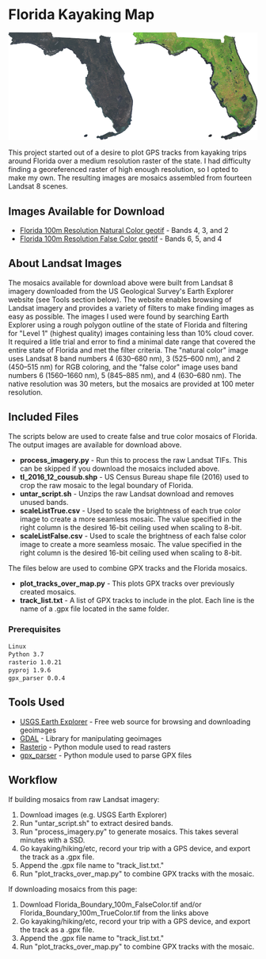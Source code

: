 # Florida Kayaking Map

![Sample Images](https://github.com/nth0007/Florida-Kayaking-Map/blob/master/images/combined_1000px.png)

This project started out of a desire to plot GPS tracks from kayaking trips around Florida over a medium resolution raster of the state. I had difficulty finding a georeferenced raster of high enough resolution, so I opted to make my own. The resulting images are mosaics assembled from fourteen Landsat 8 scenes.

## Images Available for Download

* [Florida 100m Resolution Natural Color geotif](https://drive.google.com/open?id=1Sg2E_HiEWjru_KhxURlG-DXYfCjEKSxE) - Bands 4, 3, and 2
* [Florida 100m Resolution False Color geotif](https://drive.google.com/open?id=14TWi1SzKqJdn5E-UXciueLCjRiw_I2MQ) - Bands 6, 5, and 4

## About Landsat Images

The mosaics available for download above were built from Landsat 8 imagery downloaded from the US Geological Survey's Earth Explorer website (see Tools section below). The website enables browsing of Landsat imagery and provides a variety of filters to make finding images as easy as possible. The images I used were found by searching Earth Explorer using a rough polygon outline of the state of Florida and filtering for "Level 1" (highest quality) images containing less than 10% cloud cover. It required a litle trial and error to find a minimal date range that covered the entire state of Florida and met the filter criteria. The "natural color" image uses Landsat 8 band numbers 4 (630–680 nm), 3 (525–600 nm), and 2 (450–515 nm) for RGB coloring, and the "false color" image uses band numbers 6 (1560–1660 nm), 5 (845–885 nm), and 4 (630–680 nm). The native resolution was 30 meters, but the mosaics are provided at 100 meter resolution.

## Included Files

The scripts below are used to create false and true color mosaics of Florida. The output images are available for download above.
* **process_imagery.py** - Run this to process the raw Landsat TIFs. This can be skipped if you download the mosaics included above.
* **tl_2016_12_cousub.shp** - US Census Bureau shape file (2016) used to crop the raw mosaic to the legal boundary of Florida.
* **untar_script.sh** - Unzips the raw Landsat download and removes unused bands.
* **scaleListTrue.csv** - Used to scale the brightness of each true color image to create a more seamless mosaic. The value specified in the right column is the desired 16-bit ceiling used when scaling to 8-bit.
* **scaleListFalse.csv** - Used to scale the brightness of each false color image to create a more seamless mosaic. The value specified in the right column is the desired 16-bit ceiling used when scaling to 8-bit.

The files below are used to combine GPX tracks and the Florida mosaics.
* **plot_tracks_over_map.py** - This plots GPX tracks over previously created mosaics.
* **track_list.txt** - A list of GPX tracks to include in the plot. Each line is the name of a .gpx file located in the same folder.

### Prerequisites

```
Linux
Python 3.7
rasterio 1.0.21
pyproj 1.9.6
gpx_parser 0.0.4
```

## Tools Used

* [USGS Earth Explorer](https://earthexplorer.usgs.gov/) - Free web source for browsing and downloading geoimages
* [GDAL](https://gdal.org/) - Library for manipulating geoimages
* [Rasterio](https://rasterio.readthedocs.io/en/stable/) - Python module used to read rasters
* [gpx_parser](https://github.com/kholkolg/gpx_parser/) - Python module used to parse GPX files

## Workflow
If building mosaics from raw Landsat imagery:
1. Download images (e.g. USGS Earth Explorer)
2. Run "untar_script.sh" to extract desired bands.
3. Run "process_imagery.py" to generate mosaics. This takes several minutes with a SSD.
4. Go kayaking/hiking/etc, record your trip with a GPS device, and export the track as a .gpx file.
5. Append the .gpx file name to "track_list.txt."
6. Run "plot_tracks_over_map.py" to combine GPX tracks with the mosaic.

If downloading mosaics from this page:
1. Download Florida_Boundary_100m_FalseColor.tif and/or Florida_Boundary_100m_TrueColor.tif from the links above
2. Go kayaking/hiking/etc, record your trip with a GPS device, and export the track as a .gpx file.
3. Append the .gpx file name to "track_list.txt."
4. Run "plot_tracks_over_map.py" to combine GPX tracks with the mosaic.
